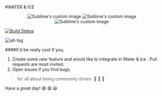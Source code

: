 #WATER & ICE

<p align="center">
  <img src="https://farm8.staticflickr.com/7395/26954376195_3c46ba9f5f_o.png?raw=true" alt="Sublime's custom image"/>

  <img src="https://farm8.staticflickr.com/7108/26349719983_64a6215e96_o.png?raw=true" alt="Sublime's custom image"/>

   <img src="https://farm8.staticflickr.com/7366/26954376965_5d354fea2b_o.png?raw=true" alt="Sublime's custom image"/>

</p>

[![Build Status](https://travis-ci.org/hemangsk/water-ice.svg?branch=master)](https://travis-ci.org/hemangsk/water-ice)


![alt-tag](https://farm2.staticflickr.com/1674/25549273413_3872aa3b1e_o.png)


####It'd be really cool if you,<br>
1.  Create some new feature and would like to integrate in Water & Ice . Pull requests are most invited.
2.  Open issues if you find bugs.

>Its' all about being community driven.  :bus: :bus: :dash:

Have a great day!  :smile: :smile: :smiley:
